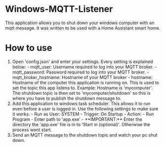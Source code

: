 # Windows-MQTT-Listener
This application allows you to shut down your windows computer with an mqtt message.
It was written to be used with a Home Assistant smart home.

# How to use
<ol>
<li>Open 'config.json' and enter your settings. Every setting is explained below:
  - mqtt_user:            Username required to log into your MQTT broker.
  - mqtt_password:        Password required to log into your MQTT broker.
  - mqtt_broker_hostname: Hostname of your MQTT broker
  - hostname:             Hostname of the computer this application is running on. This is used to set the topic this app listens to.
                          Example:
                          Hostname is 'mycomputer'. The shutdown topic is then set to 'mycomputer/shutdown' so this is where you have to publish the shutdown message to.
  </li>
<li>Add this application to windows task scheduler. This allows it to run even before a user is logged in. Use the following settings to make sure it works:
  - Run as User: SYSTEM
  - Trigger: On Startup
  - Action:
    - Run Program
    - Enter path to 'app.exe'
    - **IMPORTANT:** Enter the directory the 'app.exe' file is in to 'Start in (optional)'. Otherwise the process wont start.
  </li>
<li>Send an MQTT message to the shutdown topic and watch your pc shut down.</li>
</ol>
